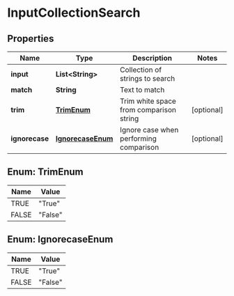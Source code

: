 

# InputCollectionSearch

## Properties

Name | Type | Description | Notes
------------ | ------------- | ------------- | -------------
**input** | **List&lt;String&gt;** | Collection of strings to search | 
**match** | **String** | Text to match | 
**trim** | [**TrimEnum**](#TrimEnum) | Trim white space from comparison string |  [optional]
**ignorecase** | [**IgnorecaseEnum**](#IgnorecaseEnum) | Ignore case when performing comparison |  [optional]



## Enum: TrimEnum

Name | Value
---- | -----
TRUE | &quot;True&quot;
FALSE | &quot;False&quot;



## Enum: IgnorecaseEnum

Name | Value
---- | -----
TRUE | &quot;True&quot;
FALSE | &quot;False&quot;



